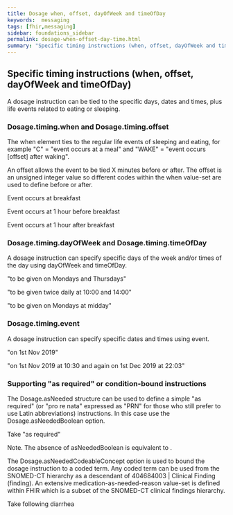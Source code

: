 ```yaml
---
title: Dosage when, offset, dayOfWeek and timeOfDay
keywords:  messaging
tags: [fhir,messaging]
sidebar: foundations_sidebar
permalink: dosage-when-offset-day-time.html
summary: "Specific timing instructions (when, offset, dayOfWeek and timeOfDay)y"
---
```




## Specific timing instructions (when, offset, dayOfWeek and timeOfDay) ##

A dosage instruction can be tied to the specific days, dates and times, plus life events related to eating or sleeping.

### Dosage.timing.when and Dosage.timing.offset ###

The when element ties to the regular life events of sleeping and eating, for example "C" = "event occurs at a meal" and "WAKE" = "event occurs [offset] after waking".

An offset allows the event to be tied X minutes before or after. The offset is an unsigned integer value so different codes within the when value-set are used to define before or after.

Event occurs at breakfast
<timing>
 <when value="CM"/>
</timing>

Event occurs at 1 hour before breakfast
<timing>
 <when value="ACM"/>
 <offset value="60" />
</timing>

Event occurs at 1 hour after breakfast
<timing>
 <when value="PCM"/>
 <offset value="60" />
</timing>

### Dosage.timing.dayOfWeek and Dosage.timing.timeOfDay ###

A dosage instruction can specify specific days of the week and/or times of the day using dayOfWeek and timeOfDay.

"to be given on Mondays and Thursdays"
<timing>
 <repeat>
  <frequency value="1"/>
  <period value="1"/>
  <periodUnit value="d"/>
  <dayOfWeek value="mon"/>
  <dayOfWeek value="thu"/>
 </repeat>
</timing>

"to be given twice daily at 10:00 and 14:00"
<timing>
 <repeat>
  <frequency value="2"/>
  <period value="1"/>
  <periodUnit value="d"/>
  <timeOfDay value="10:00"/>
  <timeOfDay value="14:00"/>
 </repeat>
</timing>

"to be given on Mondays at midday"
<timing>
 <repeat>
  <frequency value="1"/>
  <period value="1"/>
  <periodUnit value="w"/>
  <dayOfWeek value="mon"/>
  <timeOfDay value="12:00"/>
 </repeat>
</timing>

### Dosage.timing.event ###

A dosage instruction can specify specific dates and times using event.

"on 1st Nov 2019"
<timing>
 <event value="2019-11-01" />
</timing>

"on 1st Nov 2019 at 10:30 and again on 1st Dec 2019 at 22:03"
<timing>
 <event value="2019-11-01T10:30" />
 <event value="2019-12-01T22:30" />
</timing>

### Supporting "as required" or condition-bound instructions ###

The Dosage.asNeeded structure can be used to define a simple "as required" (or "pro re nata" expressed as "PRN" for those who still prefer to use Latin abbreviations) instructions. In this case use the Dosage.asNeededBoolean option.

Take "as required"
<asNeededBoolean value="true"/>

Note. The absence of asNeededBoolean is equivalent to <asNeededBoolean value="false"/>.

The Dosage.asNeededCodeableConcept option is used to bound the dosage instruction to a coded term. Any coded term can be used from the SNOMED-CT hierarchy as a descendant of 404684003  | Clinical Finding (finding). An extensive medication-as-needed-reason value-set is defined within FHIR which is a subset of the SNOMED-CT clinical findings hierarchy.

Take following diarrhea
<asNeededCodeableConcept>
 <coding>
  <system value="http://snomed.info/sct"/>
  <code value="62315008"/>
  <display value="Diarrhea"/>
 </coding>
</asNeededCodeableConcept>


